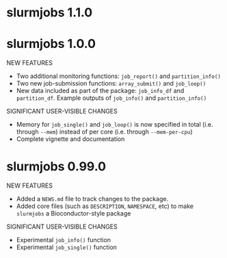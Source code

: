# slurmjobs 1.1.0

# slurmjobs 1.0.0

NEW FEATURES

* Two additional monitoring functions: `job_report()` and `partition_info()`
* Two new job-submission functions: `array_submit()` and `job_loop()`
* New data included as part of the package: `job_info_df` and `partition_df`. Example outputs of `job_info()` and `partition_info()`

SIGNIFICANT USER-VISIBLE CHANGES

* Memory for `job_single()` and `job_loop()` is now specified in total (i.e. through `--mem`) instead of per core (i.e. through `--mem-per-cpu`)
* Complete vignette and documentation

# slurmjobs 0.99.0

NEW FEATURES

* Added a `NEWS.md` file to track changes to the package.
* Added core files (such as `DESCRIPTION`, `NAMESPACE`, etc) to make `slurmjobs` a Bioconductor-style package

SIGNIFICANT USER-VISIBLE CHANGES

* Experimental `job_info()` function
* Experimental `job_single()` function
